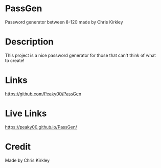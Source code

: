 # PassGen
Password generator between 8-120 made by Chris Kirkley
# Description
This project is a nice password generator for those that can't think of what to create!
# Links 
https://github.com/Peaky00/PassGen
# Live Links
https://peaky00.github.io/PassGen/
# Credit
Made by Chris Kirkley